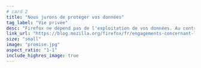 ```yaml
---
# card 2
title: "Nous jurons de protéger vos données"
tag_label: "Vie privée"
desc: "Firefox ne dépend pas de l'exploitation de vos données. Au contraire, le respect de votre vie privée est au cœur de chacun de nos produits."
link_url: "https://blog.mozilla.org/firefox/fr/engagements-concernant-les-donnees-personnelles-de-firefox/?utm_source=www.mozilla.org&utm_medium=referral&utm_campaign=homepage&utm_content=card"
size: "small"
image: "promise.jpg"
aspect_ratio: "1-1"
include_highres_image: true
---
```

